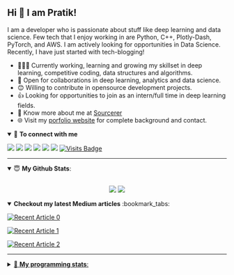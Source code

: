 ## Hi 👋 I am Pratik! 

I am a developer who is passionate about stuff like deep learning and data science. Few tech that I enjoy working in are Python, C++, Plotly-Dash, PyTorch, and  AWS. I am actively looking for opportunities in Data Science. Recently, I have just started with tech-blogging!

- 👨🏽‍💻 Currently working, learning and growing my skillset in deep learning, competitive coding, data structures and algorithms.
- 🤝 Open for collaborations in deep learning, analytics and data science.
- 😊 Willing to contribute in opensource development projects.
- 👍 Looking for opportunities to join as an intern/full time in deep learning fields.
- 👨 Know more about me at [Sourcerer](https://sourcerer.io/pr2tik1) 
- 🌐 Visit my [porfolio website](https://pr2tik1.github.io/) for complete background and contact.

<details open>
<summary>🤝 <b>To connect with me</b></summary>

<p align = "center">
 
[<img src ="https://img.shields.io/badge/portfolio-%23.svg?&style=for-the-badge&logo=&logoColor=white%22">](https://pr2tik1.github.io/)
[<img src="https://img.shields.io/badge/twitter-%231DA1F2.svg?&style=for-the-badge&logo=twitter&logoColor=white" />](https://twitter.com/Pratikpkb) 
[<img src="https://img.shields.io/badge/medium-%2312100E.svg?&style=for-the-badge&logo=medium&logoColor=white" />](https://medium.com/@pratikbaitha04)
[<img src="https://img.shields.io/badge/linkedin-%230077B5.svg?&style=for-the-badge&logo=linkedin&logoColor=white" />](https://www.linkedin.com/in/pratik-kumar04/)
[<img src = "https://img.shields.io/badge/instagram-%23E4405F.svg?&style=for-the-badge&logo=instagram&logoColor=white">](https://www.instagram.com/pratikkumar04/)
[<img src="https://img.shields.io/badge/facebook-%231877F2.svg?&style=for-the-badge&logo=facebook&logoColor=white" />](https://www.facebook.com/pr2tik1) 
[![Visits Badge](https://badges.pufler.dev/visits/pr2tik1/pr2tik1?style=for-the-badge)](https://github.com/pr2tik1/pr2tik1)

</p>

</details>

---

<details open>
 <summary> 😇 <b>My Github Stats</b>: </summary>

<br>

<p align = "center">
  <img src = "https://github-readme-stats.vercel.app/api?username=pr2tik1&show_icons=true&theme=tokyonight&line_height=27">
  <img src = "https://github-readme-stats.vercel.app/api/top-langs/?username=pr2tik1&hide=css,java,html&theme=tokyonight">
</p>

</details>



<details open> 
 <summary><b>Checkout my latest Medium articles</b> :bookmark_tabs:</summary>
 
  <a target="_blank" href="https://github-readme-medium-recent-article.vercel.app/medium/@pratikbaitha04/0"><img src="https://github-readme-medium-recent-article.vercel.app/medium/@pratikbaitha04/0" alt="Recent Article 0">

  <a target="_blank" href="https://github-readme-medium-recent-article.vercel.app/medium/@pratikbaitha04/1"><img src="https://github-readme-medium-recent-article.vercel.app/medium/@pratikbaitha04/1" alt="Recent Article 1">

  <a target="_blank" href="https://github-readme-medium-recent-article.vercel.app/medium/@pratikbaitha04/2"><img src="https://github-readme-medium-recent-article.vercel.app/medium/@pratikbaitha04/2" alt="Recent Article 2">

</details>

---

<details> 
 <summary>🤖 <b>My programming stats</b>: </summary>
<br>

<!--START_SECTION:waka-->
**I'm a Night 🦉** 

```text
🌞 Morning    97 commits     ████░░░░░░░░░░░░░░░░░░░░░   16.55% 
🌆 Daytime    183 commits    ███████░░░░░░░░░░░░░░░░░░   31.23% 
🌃 Evening    215 commits    █████████░░░░░░░░░░░░░░░░   36.69% 
🌙 Night      91 commits     ████░░░░░░░░░░░░░░░░░░░░░   15.53%

```
📅 **I'm Most Productive on Saturday** 

```text
Monday       65 commits     ██░░░░░░░░░░░░░░░░░░░░░░░   11.09% 
Tuesday      77 commits     ███░░░░░░░░░░░░░░░░░░░░░░   13.14% 
Wednesday    63 commits     ██░░░░░░░░░░░░░░░░░░░░░░░   10.75% 
Thursday     95 commits     ████░░░░░░░░░░░░░░░░░░░░░   16.21% 
Friday       80 commits     ███░░░░░░░░░░░░░░░░░░░░░░   13.65% 
Saturday     105 commits    ████░░░░░░░░░░░░░░░░░░░░░   17.92% 
Sunday       101 commits    ████░░░░░░░░░░░░░░░░░░░░░   17.24%

```


📊 **This Week I Spent My Time On** 

```text
💬 Programming Languages: 
C++                      6 mins              █████████████████░░░░░░░░   69.81% 
HTML                     2 mins              ███████░░░░░░░░░░░░░░░░░░   29.76% 
Other                    0 secs              ░░░░░░░░░░░░░░░░░░░░░░░░░   0.43%

```

**I Mostly Code in Jupyter Notebook** 

```text
Jupyter Notebook         12 repos            █████████████████░░░░░░░░   70.59% 
C++                      2 repos             ███░░░░░░░░░░░░░░░░░░░░░░   11.76% 
HTML                     1 repos             █░░░░░░░░░░░░░░░░░░░░░░░░   5.88% 
Python                   1 repos             █░░░░░░░░░░░░░░░░░░░░░░░░   5.88% 
JavaScript               1 repos             █░░░░░░░░░░░░░░░░░░░░░░░░   5.88%

```
<!--END_SECTION:waka-->

</details>
